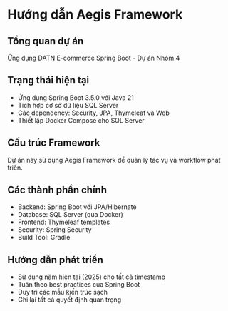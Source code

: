 # Hướng dẫn Aegis Framework

## Tổng quan dự án
Ứng dụng DATN E-commerce Spring Boot - Dự án Nhóm 4

## Trạng thái hiện tại
- Ứng dụng Spring Boot 3.5.0 với Java 21
- Tích hợp cơ sở dữ liệu SQL Server
- Các dependency: Security, JPA, Thymeleaf và Web
- Thiết lập Docker Compose cho SQL Server

## Cấu trúc Framework
Dự án này sử dụng Aegis Framework để quản lý tác vụ và workflow phát triển.

## Các thành phần chính
- Backend: Spring Boot với JPA/Hibernate
- Database: SQL Server (qua Docker)
- Frontend: Thymeleaf templates
- Security: Spring Security
- Build Tool: Gradle

## Hướng dẫn phát triển
- Sử dụng năm hiện tại (2025) cho tất cả timestamp
- Tuân theo best practices của Spring Boot
- Duy trì các mẫu kiến trúc sạch
- Ghi lại tất cả quyết định quan trọng 